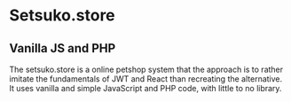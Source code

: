# Setsuko.store
## Vanilla JS and PHP

The setsuko.store is a online petshop system that the approach is to rather imitate the fundamentals of JWT and React than recreating the alternative.
It uses vanilla and simple JavaScript and PHP code, with little to no library.